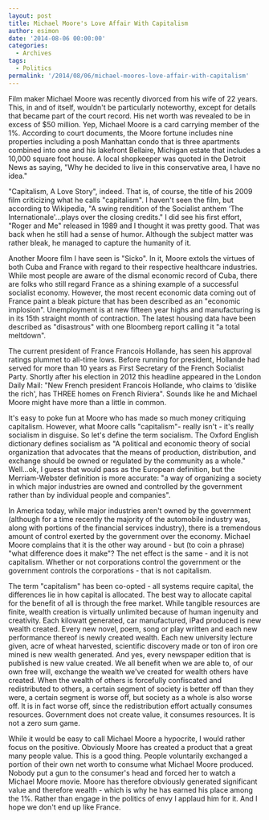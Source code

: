 ```yaml
---
layout: post
title: Michael Moore's Love Affair With Capitalism
author: esimon
date: '2014-08-06 00:00:00'
categories:
  - Archives
tags:
  - Politics
permalink: '/2014/08/06/michael-moores-love-affair-with-capitalism'
---
```

Film maker Michael Moore was recently divorced from his wife of 22 years. This, in and of itself, wouldn't be particularly noteworthy, except for details that became part of the court record. His net worth was revealed to be in excess of $50 million. Yep, Michael Moore is a card carrying member of the 1%. According to court documents, the Moore fortune includes nine properties including a posh Manhattan condo that is three apartments combined into one and his lakefront Bellaire, Michigan estate that includes a 10,000 square foot house. A local shopkeeper was quoted in the Detroit News as saying, "Why he decided to live in this conservative area, I have no idea." 

"Capitalism, A Love Story", indeed. That is, of course, the title of his 2009 film criticizing what he calls "capitalism". I haven't seen the film, but according to Wikipedia, "A swing rendition of the Socialist anthem ‘The Internationale'...plays over the closing credits." I did see his first effort, "Roger and Me" released in 1989 and I thought it was pretty good. That was back when he still had a sense of humor. Although the subject matter was rather bleak, he managed to capture the humanity of it. 

Another Moore film I have seen is "Sicko". In it, Moore extols the virtues of both Cuba and France with regard to their respective healthcare industries. While most people are aware of the dismal economic record of Cuba, there are folks who still regard France as a shining example of a successful socialist economy. However, the most recent economic data coming out of France paint a bleak picture that has been described as an "economic implosion". Unemployment is at new fifteen year highs and manufacturing is in its 15th straight month of contraction. The latest housing data have been described as "disastrous" with one Bloomberg report calling it "a total meltdown". 

The current president of France Francois Hollande, has seen his approval ratings plummet to all-time lows. Before running for president, Hollande had served for more than 10 years as First Secretary of the French Socialist Party. Shortly after his election in 2012 this headline appeared in the London Daily Mail: "New French president Francois Hollande, who claims to ‘dislike the rich', has THREE homes on French Riviera". Sounds like he and Michael Moore might have more than a little in common. 

It's easy to poke fun at Moore who has made so much money critiquing capitalism. However, what Moore calls "capitalism"- really isn't - it's really socialism in disguise. So let's define the term socialism. The Oxford English dictionary defines socialism as "A political and economic theory of social organization that advocates that the means of production, distribution, and exchange should be owned or regulated by the community as a whole." Well...ok, I guess that would pass as the European definition, but the Merriam-Webster definition is more accurate: "a way of organizing a society in which major industries are owned and controlled by the government rather than by individual people and companies". 

In America today, while major industries aren't owned by the government (although for a time recently the majority of the automobile industry was, along with portions of the financial services industry), there is a tremendous amount of control exerted by the government over the economy. Michael Moore complains that it is the other way around - but (to coin a phrase) "what difference does it make"? The net effect is the same - and it is not capitalism. Whether or not corporations control the government or the government controls the corporations - that is not capitalism. 

The term "capitalism" has been co-opted - all systems require capital, the differences lie in how capital is allocated. The best way to allocate capital for the benefit of all is through the free market. While tangible resources are finite, wealth creation is virtually unlimited because of human ingenuity and creativity. Each kilowatt generated, car manufactured, iPad produced is new wealth created. Every new novel, poem, song or play written and each new performance thereof is newly created wealth. Each new university lecture given, acre of wheat harvested, scientific discovery made or ton of iron ore mined is new wealth generated. And yes, every newspaper edition that is published is new value created. We all benefit when we are able to, of our own free will, exchange the wealth we've created for wealth others have created. When the wealth of others is forcefully confiscated and redistributed to others, a certain segment of society is better off than they were, a certain segment is worse off, but society as a whole is also worse off. It is in fact worse off, since the redistribution effort actually consumes resources. Government does not create value, it consumes resources. It is not a zero sum game. 

While it would be easy to call Michael Moore a hypocrite, I would rather focus on the positive. Obviously Moore has created a product that a great many people value. This is a good thing. People voluntarily exchanged a portion of their own net worth to consume what Michael Moore produced. Nobody put a gun to the consumer's head and forced her to watch a Michael Moore movie. Moore has therefore obviously generated significant value and therefore wealth - which is why he has earned his place among the 1%. Rather than engage in the politics of envy I applaud him for it. And I hope we don't end up like France. 

